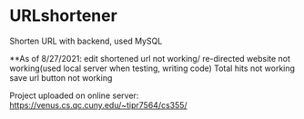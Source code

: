 # URLshortener
Shorten URL with backend, used MySQL

**As of 8/27/2021:
edit shortened url not working/ re-directed website not working(used local server when testing, writing code)
Total hits not working
save url button not working


Project uploaded on online server: https://venus.cs.qc.cuny.edu/~tipr7564/cs355/



